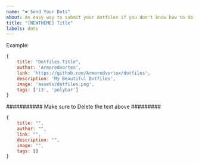 ```yaml
---
name: "❤ Send Your Dots"
about: An easy way to submit your dotfiles if you don't know how to do it via pull request.
title: "[NEWTHEME] Title"
labels: dots
---
```


Example:
```js
{
    title: "Dotfiles Title",
    author: 'Armoredvortex',
    link: 'https://github.com/Armoredvortex/dotfiles',
    description: 'My Beautiful Dotfiles',
    image: 'assets/dotfiles.png',
    tags: ['i3', 'polybar']
}
```

########### Make sure to Delete the text above #########

```js
{
    title: "",
    author: "",
    link: "",
    description: "",
    image: "",
    tags: []
}
```